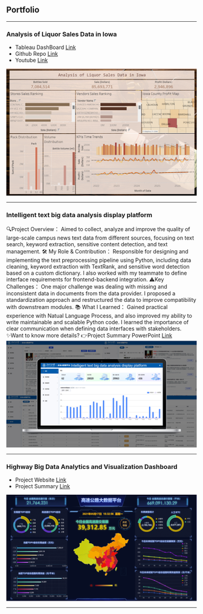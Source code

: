 ## Portfolio

---

### Analysis of Liquor Sales Data in Iowa
- Tableau DashBoard [Link](https://public.tableau.com/app/profile/yingzi.yuan/viz/Book1_17414960412010/Dashboard2?publish=yes)
- Github Repo [Link](https://github.sfu.ca/wya65/cheerstodata)
- Youtube [Link](https://www.youtube.com/watch?v=eNGkROW1Uew&ab_channel=SophiaYang)
<img src="images/Tab2.png?raw=true"/>

---
### Intelligent text big data analysis display platform
🔍Project Overview：
Aimed to collect, analyze and improve the quality of large-scale campus news text data from different sources, focusing on text search, keyword extraction, sensitive content detection, and text management.
🛠 My Role & Contribution：
Responsible for designing and implementing the text preprocessing pipeline using Python, including data cleaning, keyword extraction with TextRank, and sensitive word detection based on a custom dictionary. I also worked with my teammate to define interface requirements for frontend-backend integration.
⚠️Key Challenges：
One major challenge was dealing with missing and inconsistent data in documents from the data provider. I proposed a standardization approach and restructured the data to improve compatibility with downstream modules.
📚 What I Learned：
Gained practical experience with Natual Language Process, and also improved my ability to write maintainable and scalable Python code. I learned the importance of clear communication when defining data interfaces with stakeholders.
✨Want to know more details? 👉Project Summary PowerPoint [Link](https://docs.google.com/presentation/d/16s6zZYxvOKEwYpxy2t02wZa0QElIp27SVfzsVwCSuq8/edit?usp=sharing)
<img src="images/Project2.png?raw=true"/>

---

### Highway Big Data Analytics and Visualization Dashboard
- Project Website [Link](http://39.105.1.143:9998/ )
- Project Summary [Link](https://docs.google.com/presentation/d/1A2bPSx9vF1x0Jmy0NeHrYnkctKXp56VlwC_TXf0Hx8o/edit?usp=sharing)
<img src="images/Picture1.png?raw=true"/>



---

